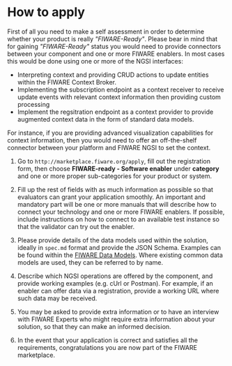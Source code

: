 <h1>How to apply</h1>

First of all you need to make a self assessment in order to determine whether your product is really _"FIWARE-Ready"_.
Please bear in mind that for gaining _"FIWARE-Ready"_ status you would need to provide connectors between your component
and one or more FIWARE enablers. In most cases this would be done using one or more of the NGSI interfaces:

-   Interpreting context and providing CRUD actions to update entities within the FIWARE Context Broker.
-   Implementing the subscription endpoint as a context receiver to receive update events with relevant context
    information then providing custom processing
-   Implement the regsitration endpoint as a context provider to provide augmented context data in the form of standard
    data models.

For instance, if you are providing advanced visualization capabilities for context information, then you would need to
offer an off-the-shelf connector between your platform and FIWARE NGSI to set the context.

1.  Go to `http://marketplace.fiware.org/apply`, fill out the registration form, then choose **FIWARE-ready - Software
    enabler** under **category** and one or more proper sub-categories for your product or system.

2.  Fill up the rest of fields with as much information as possible so that evaluators can grant your application
    smoothly. An important and mandatory part will be one or more manuals that will describe how to connect your
    technology and one or more FIWARE enablers. If possible, include instructions on how to connect to an available test
    instance so that the validator can try out the enabler.

3.  Please provide details of the data models used within the solution, ideally in `spec.md` format and provide the JSON
    Schema. Examples can be found within the [FIWARE Data Models](https://github.com/FIWARE/dataModels). Where existing
    common data models are used, they can be referred to by name.

4.  Describe which NGSI operations are offered by the component, and provide working examples (e.g. cUrl or Postman).
    For example, if an enabler can offer data via a registration, provide a working URL where such data may be received.

5.  You may be asked to provide extra information or to have an interview with FIWARE Experts who might require extra
    information about your solution, so that they can make an informed decision.

6.  In the event that your application is correct and satisfies all the requirements, congratulations you are now part
    of the FIWARE marketplace.

